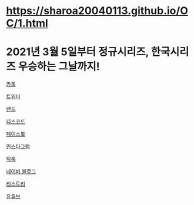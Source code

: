 <h1><a href="https://sharoa20040113.github.io/OC/1.html">https://sharoa20040113.github.io/OC/1.html</a></h1>
<h1>2021년 3월 5일부터 정규시리즈, 한국시리즈 우승하는 그날까지!</h1>

<a href="https://open.kakao.com/o/slR132ne" target="_blank" rel="noopener noreferrer">카톡</a><br>
     
<a href="https://twitter.com/ssglanders2022?t=lN79lxIHFhRPYgXoB8Ggxg&s=09" target="_blank" rel="noopener noreferrer">트위터</a><br>
    
<a href="https://band.us/n/afa776SaNfbdP" target="_blank" rel="noopener noreferrer">밴드</a><br>
     
<a href="https://discord.gg/GCXFu7q38E" target="_blank" rel="noopener noreferrer">디스코드</a><br>
     
<a href="https://www.facebook.com/sharoa0113" target="_blank" rel="noopener noreferrer">페이스북</a><br>
    
<a href="https://www.instagram.com/sharoa0113/" target="_blank" rel="noopener noreferrer">인스타그램</a><br>
    
<a href="https://vt.tiktok.com/ZSd6raveY/" target="_blank" rel="noopener noreferrer">틱톡</a><br>
    
<a href="https://m.blog.naver.com/beulladiseu" target="_blank" rel="noopener noreferrer">네이버 블로그</a><br>
     
<a href="https://sharoadrawing.tistory.com/m" target="_blank" rel="noopener noreferrer">티스토리</a><br>
    
<a href="https://youtube.com/channel/UCZGjWJ0YzxaWN9o7ifw1UoA" target="_blank" rel="noopener noreferrer">유튜브</a><br>
